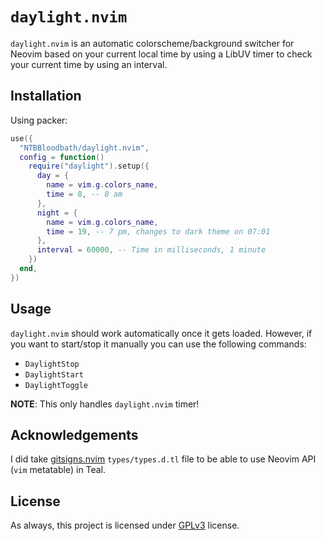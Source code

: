 # `daylight.nvim`

`daylight.nvim` is an automatic colorscheme/background switcher for Neovim based on your current local time by using a
LibUV timer to check your current time by using an interval.


## Installation

Using packer:
```lua
use({
  "NTBBloodbath/daylight.nvim",
  config = function()
    require("daylight").setup({
      day = {
        name = vim.g.colors_name,
        time = 8, -- 8 am
      },
      night = {
        name = vim.g.colors_name,
        time = 19, -- 7 pm, changes to dark theme on 07:01
      },
      interval = 60000, -- Time in milliseconds, 1 minute
    })
  end,
})
```


## Usage

`daylight.nvim` should work automatically once it gets loaded. However, if you want to start/stop it manually you can
use the following commands:
- `DaylightStop`
- `DaylightStart`
- `DaylightToggle`

**NOTE**: This only handles `daylight.nvim` timer!


## Acknowledgements

I did take [gitsigns.nvim](https://github.com/lewis6991/gitsigns.nvim) `types/types.d.tl` file to be able to use
Neovim API (`vim` metatable) in Teal.


## License

As always, this project is licensed under [GPLv3](./LICENSE) license.
